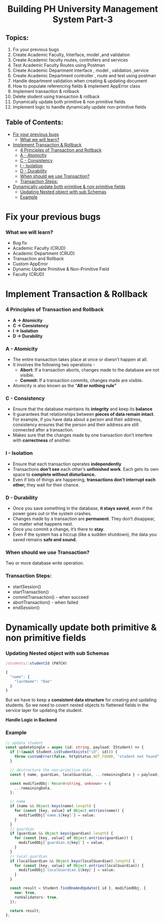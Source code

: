 <h1 align='center'>Building PH University Management System Part-3</h1>

## Topics:

1. Fix your previous bugs
2. Create Academic Faculty, Interface, model ,and validation
3. Create Academic faculty routes, controllers and services
4. Test Academic Faculty Routes using Postman
5. Create Academic Department interface , model , validation ,service
6. Create Academic Department controller , route and test using postman
7. Handle department validation when creating & updating document
8. How to populate referencing fields & implement AppError class
9. Implement transaction & rollback
10. Delete student using transaction & rollback
11. Dynamically update both primitive & non primitive fields
12. Implement logic to handle dynamically update non-primitive fields

## Table of Contents:

- [Fix your previous bugs](#fix-your-previous-bugs)
  - [What we will learn?](#what-we-will-learn)
- [Implement Transaction \& Rollback](#implement-transaction--rollback)
  - [4 Principles of Transaction and Rollback](#4-principles-of-transaction-and-rollback)
  - [A - Atomicity](#a---atomicity)
  - [C - Consistency](#c---consistency)
  - [I - Isolation](#i---isolation)
  - [D - Durability](#d---durability)
  - [When should we use Transaction?](#when-should-we-use-transaction)
  - [Transaction Steps:](#transaction-steps)
- [Dynamically update both primitive \& non primitive fields](#dynamically-update-both-primitive--non-primitive-fields)
  - [Updating Nested object with sub Schemas](#updating-nested-object-with-sub-schemas)
  - [Example](#example)

# Fix your previous bugs

### What we will learn?

- Bug fix
- Academic Faculty (CRUD)
- Academic Department (CRUD)
- Transaction and Rollback
- Custom AppError
- Dynamic Update Primitive & Non-Primitive Field
- Faculty (CRUD)

# Implement Transaction & Rollback

### 4 Principles of Transaction and Rollback

- **A → Atomicity**
- **C → Consistency**
- **I → Isolation**
- **D → Durability**

### A - Atomicity

- The entire transaction takes place at once or doesn’t happen at all.
- It involves the following two operations -
  - **Abort:** If a transaction aborts, changes made to the database are not visible.
  - **Commit:** If a transaction commits, changes made are visible.
- Atomicity is also known as the “**All or nothing rule”**

### C - Consistency

- Ensure that the database maintains its **integrity** and keep its **balance**
- It guarantees that relationships between **pieces of data remain intact**. For example, if you have data about a person and their address, consistency ensures that the person and their address are still connected after a transaction.
- Makes sure that the changes made by one transaction don’t interfere with **correctness** of another.

### I - Isolation

- Ensure that each transaction operates **independently**
- Transactions **don’t see** each other’s **unfinished work**. Each gets its own space to **complete without disturbance.**
- Even if lots of things are happening, **transactions don’t interrupt each other;** they wait for their chance.

### D - Durability

- Once you save something in the database, **it stays saved**, even if the power goes out or the system crashes.
- Changes made by a transaction are **permanent**. They don’t disappear, no matter what happens next.
- Once you commit a change, it’s there to **stay**.
- Even if the system has a hiccup (like a sudden shutdown), the data you saved remains **safe and sound.**

### When should we use Transaction?

Two or more database write operation.

### Transaction Steps:

- startSession()
- startTransaction()
- commitTransaction() - when succeed
- abortTransaction() - when failed
- endSession()

# Dynamically update both primitive & non primitive fields

### Updating Nested object with sub Schemas

```ts
/students/:studentId (PATCH)

{
  "name": {
    "lastName": "Doe"
  }
}
```

But we have to keep a **consistent data structure** for creating and updating students. So we need to covert nested objects to flattened fields in the service layer for updating the student.

**Handle Logic in Backend**

### Example

```ts
// update student
const updateSingle = async (id: string, payload: IStudent) => {
  if (!(await Student.isStudentExists("id", id))) {
    throw customError(false, httpStatus.NOT_FOUND, "student not found");
  }

  // destructure the non-primitive data
  const { name, guardian, localGuardian, ...remainingData } = payload;

  const modifiedObj: Record<string, unknown> = {
    ...remainingData,
  };

  // name
  if (name && Object.keys(name).length) {
    for (const [key, value] of Object.entries(name)) {
      modifiedObj[`name.${key}`] = value;
    }
  }
  // guardian
  if (guardian && Object.keys(guardian).length) {
    for (const [key, value] of Object.entries(guardian)) {
      modifiedObj[`guardian.${key}`] = value;
    }
  }
  // local guardian
  if (localGuardian && Object.keys(localGuardian).length) {
    for (const [key, value] of Object.entries(localGuardian)) {
      modifiedObj[`localGuardian.${key}`] = value;
    }
  }

  const result = Student.findOneAndUpdate({ id }, modifiedObj, {
    new: true,
    runValidators: true,
  });

  return result;
};
```
